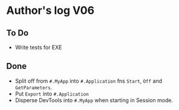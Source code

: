 # Author's log V06


## To Do

* Write tests for EXE

## Done

* Split off from `#.MyApp` into `#.Application` fns `Start`, `Off` and `GetParameters`. 
* Put `Export` into `#.Application`
* Disperse DevTools into `#.MyApp` when starting in Session mode. 